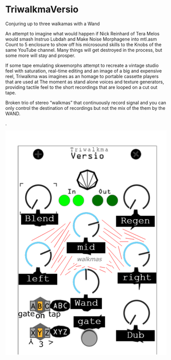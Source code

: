 # TriwalkmaVersio

Conjuring up to three walkamas with a Wand



An attempt to imagine what would happen if Nick Reinhard of Tera Melos would smash Instruo Lubdah and Make Noise Morphagene into mtl.asm Count to 5 enclosure to show off his microsound skills to the Knobs of the same YouTube channel. 
Many things will get destroyed in the process, but some more will stay and prosper.

If some tape emulating skwemorphs attempt to recreate a vintage studio feel with saturation, real-time editing and an image of a big and expensive reel, Triwalkma was imagines as an homage to portable cassette players that are used at
The moment as stand alone voices and texture generators, providing tactile feel to the short recordings that are looped on a cut out tape. 

Broken trio of stereo “walkmas” that continuously record signal and you can only control the destination of recordings but not the mix of the them by the WAND. 

.

![](https://github.com/onoma2/TriwalkmaVersio/blob/main/triwalkma.png)
